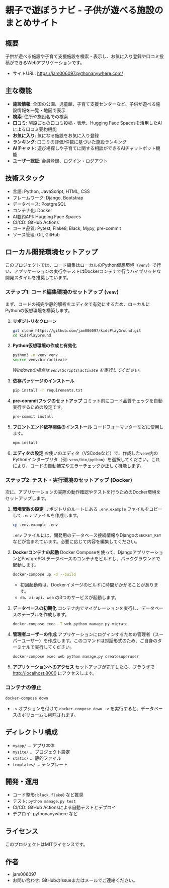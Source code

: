 # 親子で遊ぼうナビ - 子供が遊べる施設のまとめサイト

## 概要
子供が遊べる施設や子育て支援施設を検索・表示し、お気に入り登録や口コミ投稿ができるWebアプリケーションです。

- サイトURL: https://jam006097.pythonanywhere.com/



## 主な機能

- **施設情報**: 全国の公園、児童館、子育て支援センターなど、子供が遊べる施設情報を一覧・地図で表示
- **検索**: 住所や施設名での検索
- **口コミ**: 施設ごとの口コミ投稿・表示、Hugging Face Spacesを活用したAIによる口コミ要約機能
- **お気に入り**: 気になる施設をお気に入り登録
- **ランキング**: 口コミの評価/件数に基づいた施設ランキング
- **AIチャット**: 遊び場探しや子育てに関する相談ができるAIチャットボット機能
- **ユーザー認証**: 会員登録、ログイン・ログアウト

## 技術スタック
- 言語: Python, JavaScript, HTML, CSS
- フレームワーク: Django, Bootstrap
- データベース: PostgreSQL
- コンテナ化: Docker
- AI要約API: Hugging Face Spaces
- CI/CD: GitHub Actions
- コード品質: Pytest, Flake8, Black, Mypy, pre-commit
- ソース管理: Git, GitHub

## ローカル開発環境セットアップ

このプロジェクトでは、コード編集はローカルのPython仮想環境（`venv`）で行い、アプリケーションの実行やテストはDockerコンテナで行うハイブリッドな開発スタイルを推奨しています。

### ステップ1: コード編集環境のセットアップ (`venv`)

まず、コードの補完や静的解析をエディタで有効にするため、ローカルにPythonの仮想環境を構築します。

1.  **リポジトリをクローン**
    ```bash
    git clone https://github.com/jam006097/kidsPlayGround.git
    cd kidsPlayGround
    ```

2.  **Python仮想環境の作成と有効化**
    ```bash
    python3 -m venv venv
    source venv/bin/activate
    ```
    *Windowsの場合は `venv\Scripts\activate` を実行してください。*

3.  **依存パッケージのインストール**
    ```bash
    pip install -r requirements.txt
    ```

4.  **pre-commitフックのセットアップ**
    コミット前にコード品質チェックを自動実行するための設定です。
    ```bash
    pre-commit install
    ```

5.  **フロントエンド依存関係のインストール**
    コードフォーマッターなどに使用します。
    ```bash
    npm install
    ```

6.  **エディタの設定**
    お使いのエディタ（VSCodeなど）で、作成した`venv`内のPythonインタープリタ（例: `venv/bin/python`）を選択してください。これにより、コードの自動補完やエラーチェックが正しく機能します。


### ステップ2: テスト・実行環境のセットアップ (Docker)

次に、アプリケーションの実際の動作確認やテストを行うためのDocker環境をセットアップします。

1.  **環境変数の設定**
    リポジトリのルートにある `.env.example` ファイルをコピーして `.env` ファイルを作成します。
    ```bash
    cp .env.example .env
    ```
    `.env` ファイルには、開発用のデータベース接続情報やDjangoの`SECRET_KEY`などが含まれています。必要に応じて内容を編集してください。

2.  **Dockerコンテナの起動**
    Docker Composeを使って、DjangoアプリケーションとPostgreSQLデータベースのコンテナをビルドし、バックグラウンドで起動します。
    ```bash
    docker-compose up -d --build
    ```
    - 初回起動時は、Dockerイメージのビルドに時間がかかることがあります。
    - `db`、`ai-api`、`web` の3つのサービスが起動します。

3.  **データベースの初期化**
    コンテナ内でマイグレーションを実行し、データベースのテーブルを作成します。
    ```bash
    docker-compose exec -T web python manage.py migrate
    ```

4.  **管理者ユーザーの作成**
    アプリケーションにログインするための管理者（スーパーユーザー）を作成します。このコマンドは対話形式のため、ご自身のターミナルで実行してください。
    ```bash
    docker-compose exec web python manage.py createsuperuser
    ```

5.  **アプリケーションへのアクセス**
    セットアップが完了したら、ブラウザで [http://localhost:8000](http://localhost:8000) にアクセスします。

### コンテナの停止
```bash
docker-compose down
```
- `-v` オプションを付けて `docker-compose down -v` を実行すると、データベースのボリュームも削除されます。

## ディレクトリ構成
- `myapp/` ... アプリ本体
- `mysite/` ... プロジェクト設定
- `static/` ... 静的ファイル
- `templates/` ... テンプレート

## 開発・運用
- コード整形: `black`, `flake8` など推奨
- テスト: `python manage.py test`
- CI/CD: GitHub Actionsによる自動テストとデプロイ
- デプロイ: pythonanywhere など

## ライセンス
このプロジェクトはMITライセンスです。

## 作者
- jam006097
- お問い合わせ: GitHubのIssueまたはメールでご連絡ください。
